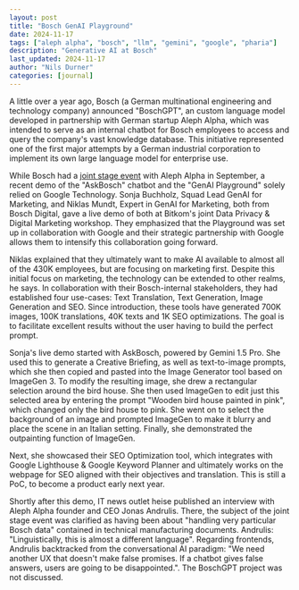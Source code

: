 ```yaml
---
layout: post
title: "Bosch GenAI Playground"
date: 2024-11-17
tags: ["aleph alpha", "bosch", "llm", "gemini", "google", "pharia"]
description: "Generative AI at Bosch"
last_updated: 2024-11-17
author: "Nils Durner"
categories: [journal]
---
```


A little over a year ago, Bosch (a German multinational engineering and technology company) announced "BoschGPT", an custom language model developed in partnership with German startup Aleph Alpha, which was intended to serve as an internal chatbot for Bosch employees to access and query the company's vast knowledge database. This initiative represented one of the first major attempts by a German industrial corporation to implement its own large language model for enterprise use.

While Bosch had a [joint stage event](https://www.heise.de/news/Bosch-Gratwanderung-zwischen-Kostenersparnis-mit-KI-und-Know-how-Schutz-9953041.html) with Aleph Alpha in September, a recent demo of the "AskBosch" chatbot and the "GenAI Playground" solely relied on Google Technology. Sonja Buchholz, Squad Lead GenAI for Marketing, and Niklas Mundt, Expert in GenAI for Marketing, both from Bosch Digital, gave a live demo of both at Bitkom's joint Data Privacy & Digital Marketing workshop. They emphasized that the Playground was set up in collaboration with Google and their strategic partnership with Google allows them to intensify this collaboration going forward.

Niklas explained that they ultimately want to make AI available to almost all of the 430K employees, but are focusing on marketing first. Despite this initial focus on marketing, the technology can be extended to other realms, he says. In collaboration with their Bosch-internal stakeholders, they had established four use-cases: Text Translation, Text Generation, Image Generation and SEO. Since introduction, these tools have generated 700K images, 100K translations, 40K texts and 1K SEO optimizations. The goal is to facilitate excellent results without the user having to build the perfect prompt.

Sonja's live demo started with AskBosch, powered by Gemini 1.5 Pro. She used this to generate a Creative Briefing, as well as text-to-image prompts, which she then copied and pasted into the Image Generator tool based on ImageGen 3. To modify the resulting image, she drew a rectangular selection around the bird house. She then used ImageGen to edit just this selected area by entering the prompt "Wooden bird house painted in pink", which changed only the bird house to pink. She went on to select the background of an image and prompted ImageGen to make it blurry and place the scene in an Italian setting. Finally, she demonstrated the outpainting function of ImageGen.

Next, she showcased their SEO Optimization tool, which integrates with Google Lighthouse & Google Keyword Planner and ultimately works on the webpage for SEO aligned with their objectives and translation. This is still a PoC, to become a product early next year.

Shortly after this demo, IT news outlet heise published an interview with Aleph Alpha founder and CEO Jonas Andrulis. There, the subject of the joint stage event was clarified as having been about "handling very particular Bosch data" contained in technical manufacturing documents. Andrulis: "Linguistically, this is almost a different language". Regarding frontends, Andrulis backtracked from the conversational AI paradigm: "We need another UX that doesn't make false promises. If a chatbot gives false answers, users are going to be disappointed.". The BoschGPT project was not discussed.